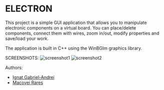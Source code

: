 # ELECTRON
This project is a simple GUI application that allows you to manipulate electronic components on a virtual board. You can place/delete components, connect them with wires, zoom in/out, modify properties and save/load your work. 

The application is built in C++ using the WinBGIm graphics library.

SCREENSHOTS:
![screenshot1](\ss1)
![screenshot2](\ss2)

Authors:
- [Ignat Gabriel-Andrei](https://github.com/GabiIgnat/)
- [Macovei Rares](https://github.com/raresmac)
